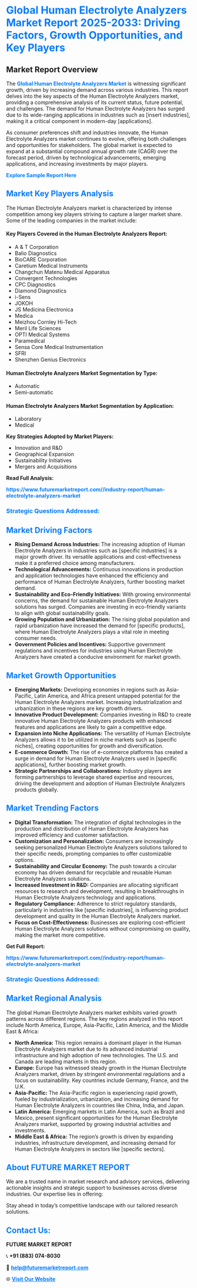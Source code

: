 <h1 style="color: #007BFF;">Global Human Electrolyte Analyzers Market Report 2025-2033: Driving Factors, Growth Opportunities, and Key Players</h1>

<section id="overview">
<h2>Market Report Overview</h2>
<p>The <a href="https://www.futuremarketreport.com//industry-report/human-electrolyte-analyzers-market" style="color: #007BFF; text-decoration: none;"><strong>Global Human Electrolyte Analyzers Market</strong></a> is witnessing significant growth, driven by increasing demand across various industries. This report delves into the key aspects of the Human Electrolyte Analyzers market, providing a comprehensive analysis of its current status, future potential, and challenges. The demand for Human Electrolyte Analyzers has surged due to its wide-ranging applications in industries such as [insert industries], making it a critical component in modern-day [applications].</p>
<p>As consumer preferences shift and industries innovate, the Human Electrolyte Analyzers market continues to evolve, offering both challenges and opportunities for stakeholders. The global market is expected to expand at a substantial compound annual growth rate (CAGR) over the forecast period, driven by technological advancements, emerging applications, and increasing investments by major players.</p>
</section>

<section id="overview">
<p><a href="https://www.futuremarketreport.com//request-sample/reportId=48940" style="color: #007BFF; text-decoration: none;"><strong>Explore Sample Report Here</strong></a></p>
</section>

<section id="key-players">
<h2 style="color: #007BFF;">Market Key Players Analysis</h2>
<p>The Human Electrolyte Analyzers market is characterized by intense competition among key players striving to capture a larger market share. Some of the leading companies in the market include:</p>
<h4>Key Players Covered in the Human Electrolyte Analyzers Report:</h4>
<ul><li>A &amp; T Corporation</li><li>Balio Diagnostics</li><li>BioCARE Corporation</li><li>Caretium Medical Instruments</li><li>Changchun Matenu Medical Apparatus</li><li>Convergent Technologies</li><li>CPC Diagnostics</li><li>Diamond Diagnostics</li><li>i-Sens</li><li>JOKOH</li><li>JS Medicina Electronica</li><li>Medica</li><li>Meizhou Cornley Hi-Tech</li><li>Meril Life Sciences</li><li>OPTI Medical Systems</li><li>Paramedical</li><li>Sensa Core Medical Instrumentation</li><li>SFRI</li><li>Shenzhen Genius Electronics</li></ul>
<h4>Human Electrolyte Analyzers Market Segmentation by Type:</h4>
<ul><li>Automatic</li><li>Semi-automatic</li></ul>

<h4>Human Electrolyte Analyzers Market Segmentation by Application:</h4>
<ul><li>Laboratory</li><li>Medical</li></ul>
<p><strong>Key Strategies Adopted by Market Players:</strong></p>
<ul>
<li>Innovation and R&D</li>
<li>Geographical Expansion</li>
<li>Sustainability Initiatives</li>
<li>Mergers and Acquisitions</li>
</ul>
</section>

<section>
<p><strong>Read Full Analysis: </strong></p><a href="https://www.futuremarketreport.com//industry-report/human-electrolyte-analyzers-market" style="color: #007BFF; text-decoration: none;"><strong>https://www.futuremarketreport.com//industry-report/human-electrolyte-analyzers-market</strong></a>
<h3 style="color: #007BFF;">Strategic Questions Addressed:</h3>
</section>

<section id="driving-factors">
<h2 style="color: #007BFF;">Market Driving Factors</h2>
<ul>
<li><strong>Rising Demand Across Industries:</strong> The increasing adoption of Human Electrolyte Analyzers in industries such as [specific industries] is a major growth driver. Its versatile applications and cost-effectiveness make it a preferred choice among manufacturers.</li>
<li><strong>Technological Advancements:</strong> Continuous innovations in production and application technologies have enhanced the efficiency and performance of Human Electrolyte Analyzers, further boosting market demand.</li>
<li><strong>Sustainability and Eco-Friendly Initiatives:</strong> With growing environmental concerns, the demand for sustainable Human Electrolyte Analyzers solutions has surged. Companies are investing in eco-friendly variants to align with global sustainability goals.</li>
<li><strong>Growing Population and Urbanization:</strong> The rising global population and rapid urbanization have increased the demand for [specific products], where Human Electrolyte Analyzers plays a vital role in meeting consumer needs.</li>
<li><strong>Government Policies and Incentives:</strong> Supportive government regulations and incentives for industries using Human Electrolyte Analyzers have created a conducive environment for market growth.</li>
</ul>
</section>

<section id="growth-opportunities">
<h2 style="color: #007BFF;">Market Growth Opportunities</h2>
<ul>
<li><strong>Emerging Markets:</strong> Developing economies in regions such as Asia-Pacific, Latin America, and Africa present untapped potential for the Human Electrolyte Analyzers market. Increasing industrialization and urbanization in these regions are key growth drivers.</li>
<li><strong>Innovative Product Development:</strong> Companies investing in R&D to create innovative Human Electrolyte Analyzers products with enhanced features and applications are likely to gain a competitive edge.</li>
<li><strong>Expansion into Niche Applications:</strong> The versatility of Human Electrolyte Analyzers allows it to be utilized in niche markets such as [specific niches], creating opportunities for growth and diversification.</li>
<li><strong>E-commerce Growth:</strong> The rise of e-commerce platforms has created a surge in demand for Human Electrolyte Analyzers used in [specific applications], further boosting market growth.</li>
<li><strong>Strategic Partnerships and Collaborations:</strong> Industry players are forming partnerships to leverage shared expertise and resources, driving the development and adoption of Human Electrolyte Analyzers products globally.</li>
</ul>
</section>

<section id="trending-factors">
<h2 style="color: #007BFF;">Market Trending Factors</h2>
<ul>
<li><strong>Digital Transformation:</strong> The integration of digital technologies in the production and distribution of Human Electrolyte Analyzers has improved efficiency and customer satisfaction.</li>
<li><strong>Customization and Personalization:</strong> Consumers are increasingly seeking personalized Human Electrolyte Analyzers solutions tailored to their specific needs, prompting companies to offer customizable options.</li>
<li><strong>Sustainability and Circular Economy:</strong> The push towards a circular economy has driven demand for recyclable and reusable Human Electrolyte Analyzers solutions.</li>
<li><strong>Increased Investment in R&D:</strong> Companies are allocating significant resources to research and development, resulting in breakthroughs in Human Electrolyte Analyzers technology and applications.</li>
<li><strong>Regulatory Compliance:</strong> Adherence to strict regulatory standards, particularly in industries like [specific industries], is influencing product development and quality in the Human Electrolyte Analyzers market.</li>
<li><strong>Focus on Cost-Effectiveness:</strong> Businesses are exploring cost-efficient Human Electrolyte Analyzers solutions without compromising on quality, making the market more competitive.</li>
</ul>
</section>

<section>
<p><strong>Get Full Report: </strong></p><a href="https://www.futuremarketreport.com//industry-report/human-electrolyte-analyzers-market" style="color: #007BFF; text-decoration: none;"><strong>https://www.futuremarketreport.com//industry-report/human-electrolyte-analyzers-market</strong></a>
<h3 style="color: #007BFF;">Strategic Questions Addressed:</h3>
</section>


<section id="regional-analysis">
<h2 style="color: #007BFF;">Market Regional Analysis</h2>
<p>The global Human Electrolyte Analyzers market exhibits varied growth patterns across different regions. The key regions analyzed in this report include North America, Europe, Asia-Pacific, Latin America, and the Middle East & Africa:</p>
<ul>
<li><strong>North America:</strong> This region remains a dominant player in the Human Electrolyte Analyzers market due to its advanced industrial infrastructure and high adoption of new technologies. The U.S. and Canada are leading markets in this region.</li>
<li><strong>Europe:</strong> Europe has witnessed steady growth in the Human Electrolyte Analyzers market, driven by stringent environmental regulations and a focus on sustainability. Key countries include Germany, France, and the U.K.</li>
<li><strong>Asia-Pacific:</strong> The Asia-Pacific region is experiencing rapid growth, fueled by industrialization, urbanization, and increasing demand for Human Electrolyte Analyzers in countries like China, India, and Japan.</li>
<li><strong>Latin America:</strong> Emerging markets in Latin America, such as Brazil and Mexico, present significant opportunities for the Human Electrolyte Analyzers market, supported by growing industrial activities and investments.</li>
<li><strong>Middle East & Africa:</strong> The region’s growth is driven by expanding industries, infrastructure development, and increasing demand for Human Electrolyte Analyzers in sectors like [specific sectors].</li>
</ul>
</section>

<footer>
<h2 style="color: #007BFF;">About FUTURE MARKET REPORT</h2>
<p>We are a trusted name in market research and advisory services, delivering actionable insights and strategic support to businesses across diverse industries. Our expertise lies in offering:</p>

<p>Stay ahead in today’s competitive landscape with our tailored research solutions.</p>

<h2 style="color: #007BFF;">Contact Us:</h2>
<p><strong>FUTURE MARKET REPORT</strong></p>
<p>📞 <strong>+91 (883) 074-8030</strong></p>
<p>📧 <strong><a href="mailto:help@futuremarketreport.com" style="color: #007BFF;">help@futuremarketreport.com</a></strong></p>
<p>🌐 <strong><a href="https://www.futuremarketreport.com/" style="color: #007BFF;">Visit Our Website</a></strong></p>
</footer>